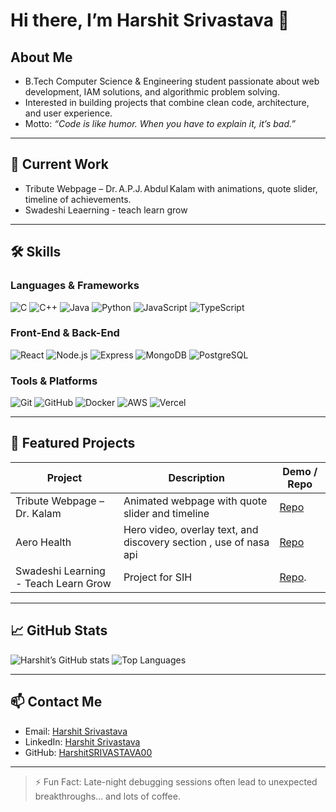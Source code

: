 # Hi there, I’m Harshit Srivastava 👋



## About Me
- B.Tech Computer Science & Engineering student passionate about web development, IAM solutions, and algorithmic problem solving.
- Interested in building projects that combine clean code, architecture, and user experience.
- Motto: *“Code is like humor. When you have to explain it, it’s bad.”*

---

## 🔭 Current Work
- Tribute Webpage – Dr. A.P.J. Abdul Kalam with animations, quote slider, timeline of achievements.  
- Swadeshi Leaerning - teach learn grow

---

## 🛠 Skills
### Languages & Frameworks
![C](https://img.shields.io/badge/C-00599C?style=for-the-badge&logo=c&logoColor=white)
![C++](https://img.shields.io/badge/C++-00599C?style=for-the-badge&logo=c%2B%2B&logoColor=white)
![Java](https://img.shields.io/badge/Java-007396?style=for-the-badge&logo=java&logoColor=white)
![Python](https://img.shields.io/badge/Python-3776AB?style=for-the-badge&logo=python&logoColor=white)
![JavaScript](https://img.shields.io/badge/JavaScript-F7DF1E?style=for-the-badge&logo=javascript&logoColor=black)
![TypeScript](https://img.shields.io/badge/TypeScript-3178C6?style=for-the-badge&logo=typescript&logoColor=white)

### Front-End & Back-End
![React](https://img.shields.io/badge/React-61DAFB?style=for-the-badge&logo=react&logoColor=black)
![Node.js](https://img.shields.io/badge/Node.js-339933?style=for-the-badge&logo=node.js&logoColor=white)
![Express](https://img.shields.io/badge/Express-000000?style=for-the-badge&logo=express&logoColor=white)
![MongoDB](https://img.shields.io/badge/MongoDB-47A248?style=for-the-badge&logo=mongodb&logoColor=white)
![PostgreSQL](https://img.shields.io/badge/PostgreSQL-316192?style=for-the-badge&logo=postgresql&logoColor=white)

### Tools & Platforms
![Git](https://img.shields.io/badge/Git-F05032?style=for-the-badge&logo=git&logoColor=white)
![GitHub](https://img.shields.io/badge/GitHub-181717?style=for-the-badge&logo=github&logoColor=white)
![Docker](https://img.shields.io/badge/Docker-2496ED?style=for-the-badge&logo=docker&logoColor=white)
![AWS](https://img.shields.io/badge/AWS-232F3E?style=for-the-badge&logo=amazon-aws&logoColor=white)
![Vercel](https://img.shields.io/badge/Vercel-000000?style=for-the-badge&logo=vercel&logoColor=white)

---

## 📂 Featured Projects
| Project | Description | Demo / Repo |
|---------|-------------|-------------|
| Tribute Webpage – Dr. Kalam | Animated webpage with quote slider and timeline | [Repo](https://github.com/HarshitSRIVASTAVA00/tribute-webpage) |
| Aero Health | Hero video, overlay text, and discovery section , use of nasa api| [Repo](https://github.com/HarshitSRIVASTAVA00/AeroHEALTH) |
| Swadeshi Learning - Teach Learn Grow |Project for SIH| [Repo](https://github.com/HarshitSRIVASTAVA00/SwadeshiLEARNING). |

---

## 📈 GitHub Stats
![Harshit’s GitHub stats](https://github-readme-stats.vercel.app/api?username=HarshitSRIVASTAVA00&show_icons=true&theme=radical)
![Top Languages](https://github-readme-stats.vercel.app/api/top-langs/?username=HarshitSRIVASTAVA00&layout=compact)

---

## 📫 Contact Me
- Email: [Harshit Srivastava](srivastavah818@gmail.com) 
- LinkedIn: [Harshit Srivastava](https://www.linkedin.com/in/harshit-srivastava-b33aa1325/)  
- GitHub: [HarshitSRIVASTAVA00](https://github.com/HarshitSRIVASTAVA00)  

---

> ⚡ Fun Fact: Late-night debugging sessions often lead to unexpected breakthroughs… and lots of coffee.
